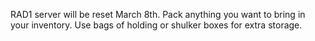 RAD1 server will be reset March 8th. Pack anything you want to bring in your inventory. Use bags of holding or shulker boxes for extra storage.
